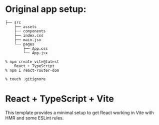 
# Original app setup:

```
├── src
    ├── assets
    ├── components
    ├── index.css
    ├── main.jsx
    └── pages
        ├── App.css
        └── App.jsx

% npm create vite@latest
    React + TypeScript
% npm i react-router-dom

% touch .gitignore

```

# React + TypeScript + Vite

This template provides a minimal setup to get React working in Vite with HMR and some ESLint rules.
